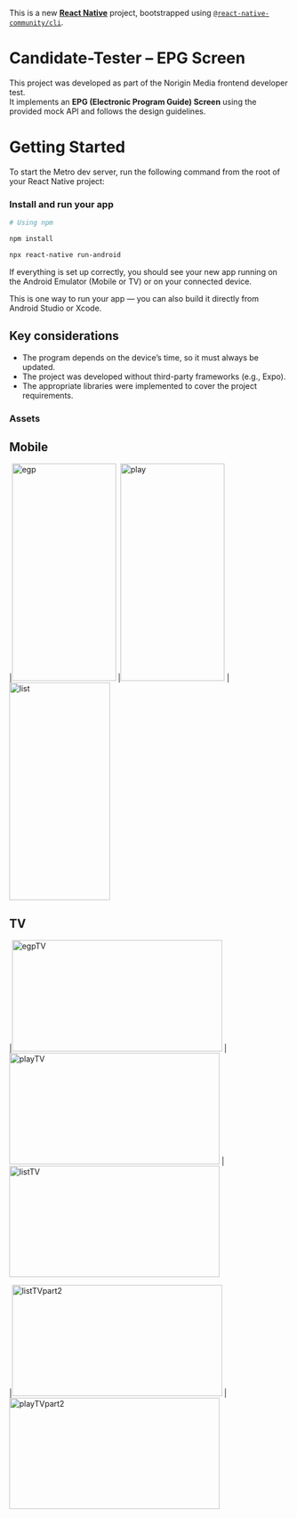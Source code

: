 This is a new [**React Native**](https://reactnative.dev) project, bootstrapped using [`@react-native-community/cli`](https://github.com/react-native-community/cli).

# Candidate-Tester – EPG Screen

This project was developed as part of the Norigin Media frontend developer test.  
It implements an **EPG (Electronic Program Guide) Screen** using the provided mock API and follows the design guidelines.


# Getting Started

To start the Metro dev server, run the following command from the root of your React Native project:
 
### Install and run your app

```sh
# Using npm

npm install 

npx react-native run-android

```


If everything is set up correctly, you should see your new app running on the Android Emulator (Mobile or TV) or on your connected device.

This is one way to run your app — you can also build it directly from Android Studio or Xcode.

## Key considerations

- The program depends on the device’s time, so it must always be updated.  
- The project was developed without third-party frameworks (e.g., Expo).  
- The appropriate libraries were implemented to cover the project requirements.

### Assets

## Mobile

|<img width="187" height="391" alt="egp" src="https://github.com/user-attachments/assets/7544d176-827e-4514-b733-01e694331595" />
|<img width="187" height="391" alt="play" src="https://github.com/user-attachments/assets/bead6247-43c1-4160-bd61-0e58c4a1d770" />
|<img width="181" height="391" alt="list" src="https://github.com/user-attachments/assets/32440d56-a27f-4f59-82d3-df0d534c9148" />



## TV

|<img width="378" height="200" alt="egpTV" src="https://github.com/user-attachments/assets/f92a5e90-2320-490d-93ab-f28b46b77336" />
|<img width="378" height="200" alt="playTV" src="https://github.com/user-attachments/assets/b02398e8-0538-4b3b-b16b-fa9c45c8a0ab" />
|<img width="378" height="200" alt="listTV" src="https://github.com/user-attachments/assets/8625f4c4-8d57-42af-8612-32a5fca4ecc7" />  

|<img width="378" height="200" alt="listTVpart2" src="https://github.com/user-attachments/assets/9d59b498-6069-4328-97b3-c4ac0279c9a4" />
|<img width="378" height="200" alt="playTVpart2" src="https://github.com/user-attachments/assets/635bf4b5-00b1-4d34-a96b-47d0f413ac35" />


